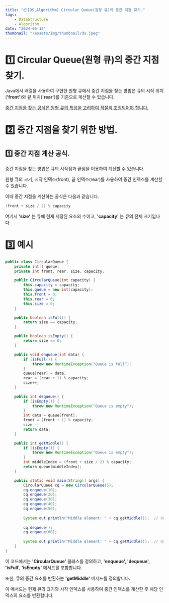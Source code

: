```yaml
---
title: "📦[DS,Algorithm] Circular Queue(원형 큐)의 중간 지점 찾기."
tags:
    - DataStructure
    - Algorithm
date: "2024-06-12"
thumbnail: "/assets/img/thumbnail/ds.jpeg"
---
```


# 1️⃣ Circular Queue(원형 큐)의 중간 지점 찾기.

Java에서 배열을 사용하여 구현한 원형 큐에서 중간 지점을 찾는 방법은 큐의 시작 위치(**'front'**)와 끝 위치(**'rear'**)를 기준으로 계산할 수 있습니다.

<u>중간 지점을 찾는 공식은 원형 큐의 특성을 고려하여 적절히 조정되어야 합니다.</u>

# 2️⃣ 중간 지점을 찾기 위한 방법.

## 1️⃣ 중간 지점 계산 공식.

중간 지점을 찾는 방법은 큐의 시작점과 끝점을 이용하여 계산할 수 있습니다.

원형 큐의 크기, 시작 인덱스(front), 끝 인덱스(rear)를 사용하여 중간 인덱스를 계산할 수 있습니다.

이때 중간 지점을 계산하는 공식은 다음과 같습니다.

```java
(front + size / 2) % capacity
```

여기서 **'size'** 는 큐에 현재 저장된 요소의 수이고, **'capacity'** 는 큐의 전체 크기입나다.

# 3️⃣ 예시


```java
public class CircularQueue {
    private int[] queue;
    private int front, rear, size, capacity;

    public CircularQueue(int capacity) {
        this.capacity = capacity;
        this.queue = new int[capacity];
        this.front = 0;
        this.rear = 0;
        this.size = 0;
    }

    public boolean isFull() {
        return size == capacity;
    }

    public boolean isEmpty() {
        return size == 0;
    }

    public void enqueue(int data) {
        if (isFull()) {
            throw new RuntimeException("Queue is full");
        }
        queue[rear] = data;
        rear = (rear + 1) % capacity;
        size++;
    }

    public int dequeue() {
        if (isEmpty()) {
            throw new RuntimeException("Queue is empty");
        }
        int data = queue[front];
        front = (front + 1) % capacity;
        size--;
        return data;
    }

    public int getMiddle() {
        if (isEmpty()) {
            throw new RuntimeException("Queue is empty");
        }
        int middleIndex = (front + size / 2) % capacity;
        return queue[middleIndex];
    }

    public static void main(String[] args) {
        CircularQueue cq = new CircularQueue(5);
        cq.enqueue(10);
        cq.enqueue(20);
        cq.enqueue(30);
        cq.enqueue(40);
        cq.enqueue(50);
        
        System.out.println("Middle element: " + cq.getMiddle());  // Output: Middle element: 30
        
        cq.dequeue();
        cq.enqueue(60);
        
        System.out.println("Middle element: " + cq.getMiddle());  // Output: Middle element: 40
    }
}

```

이 코드에서는 **'CircularQueue'** 클래스를 정의하고, **'enqueue', 'dequeue', 'isFull', 'isEmpty'** 메서드를 포함합니다.

또한, 큐의 중간 요소를 반환하는 **'getMiddle'** 메서드를 정의합니다.

이 메서드는 현재 큐의 크기와 시작 인덱스를 사용하여 중간 인덱스를 계산한 후 해당 인덱스의 요소를 반환합니다.
